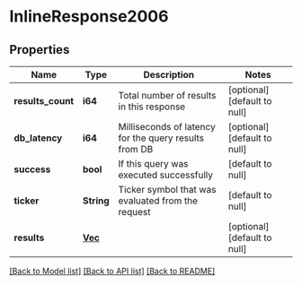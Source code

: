 # InlineResponse2006

## Properties
Name | Type | Description | Notes
------------ | ------------- | ------------- | -------------
**results_count** | **i64** | Total number of results in this response | [optional] [default to null]
**db_latency** | **i64** | Milliseconds of latency for the query results from DB | [optional] [default to null]
**success** | **bool** | If this query was executed successfully | [default to null]
**ticker** | **String** | Ticker symbol that was evaluated from the request | [default to null]
**results** | [**Vec<StocksV2Trade>**](StocksV2Trade.md) |  | [optional] [default to null]

[[Back to Model list]](../README.md#documentation-for-models) [[Back to API list]](../README.md#documentation-for-api-endpoints) [[Back to README]](../README.md)


